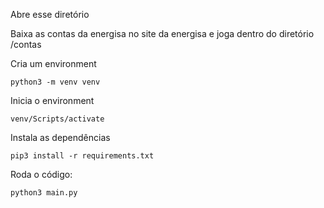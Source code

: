 Abre esse diretório

Baixa as contas da energisa no site da energisa e joga dentro do diretório /contas

Cria um environment

`python3 -m venv venv`

Inicia o environment

`venv/Scripts/activate`

Instala as dependências

`pip3 install -r requirements.txt`

Roda o código:

`python3 main.py`


